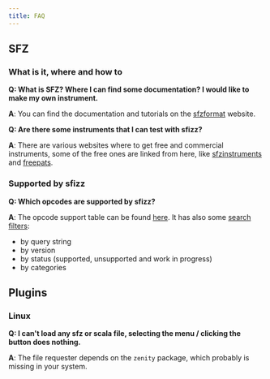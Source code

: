 ```yaml
---
title: FAQ
---
```

## SFZ

### What is it, where and how to

**Q: What is SFZ? Where I can find some documentation? I would like to make my own instrument.**

**A**: You can find the documentation and tutorials on the [sfzformat] website.

**Q: Are there some instruments that I can test with sfizz?**

**A**: There are various websites where to get free and commercial instruments,
some of the free ones are linked from here, like [sfzinstruments] and [freepats].

### Supported by sfizz

**Q: Which opcodes are supported by sfizz?**

**A**: The opcode support table can be found [here].
It has also some [search filters]:
- by query string
- by version
- by status (supported, unsupported and work in progress)
- by categories

## Plugins

### Linux

**Q: I can't load any sfz or scala file, selecting the menu / clicking the
button does nothing.**

**A**: The file requester depends on the `zenity` package, which probably is
missing in your system.


[freepats]:       https://freepats.zenvoid.org/
[sfzformat]:      https://sfzformat.com/
[sfzinstruments]: https://sfzinstruments.github.io/
[here]:           development/status/opcodes/index.md
[search filters]: https://github.com/sfztools/sfztools.github.io/wiki/Opcode-Support-Table-Filters
